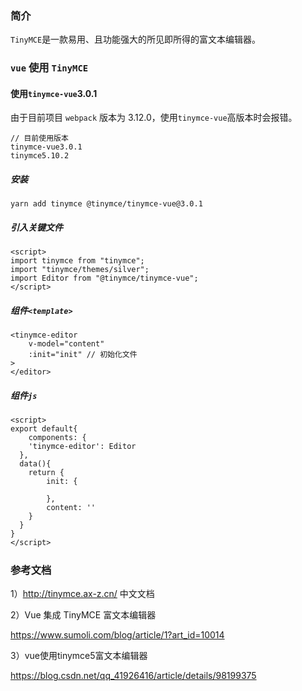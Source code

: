 ### 简介

`TinyMCE`是一款易用、且功能强大的所见即所得的富文本编辑器。

### `vue` 使用 `TinyMCE`

#### 使用`tinymce-vue`3.0.1

由于目前项目 `webpack` 版本为 3.12.0，使用`tinymce-vue`高版本时会报错。

```
// 目前使用版本
tinymce-vue3.0.1
tinymce5.10.2
```

##### 安装

```
yarn add tinymce @tinymce/tinymce-vue@3.0.1
```

##### 引入关键文件

```
<script>
import tinymce from "tinymce";
import "tinymce/themes/silver";
import Editor from "@tinymce/tinymce-vue";
</script>
```

##### 组件`<template>`

```
<tinymce-editor
	v-model="content"
	:init="init" // 初始化文件
>
</editor>
```

##### 组件`js`

```
<script>
export default{
	components: {
  	'tinymce-editor': Editor
  },
  data(){
  	return {
  		init: {
  			
  		},
  		content: ''
  	}
  }
}
</script>
```

##### 

### 参考文档

1）http://tinymce.ax-z.cn/ 中文文档

2）Vue 集成 TinyMCE 富文本编辑器

https://www.sumoli.com/blog/article/1?art_id=10014

3）vue使用tinymce5富文本编辑器

https://blog.csdn.net/qq_41926416/article/details/98199375